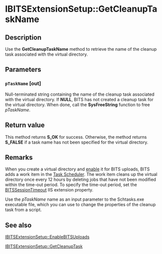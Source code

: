 # IBITSExtensionSetup::GetCleanupTaskName

## Description

Use the
**GetCleanupTaskName** method to retrieve the name of the cleanup task associated with the virtual directory.

## Parameters

### `pTaskName` [out]

Null-terminated string containing the name of the cleanup task associated with the virtual directory. If **NULL**, BITS has not created a cleanup task for the virtual directory. When done, call the **SysFreeString** function to free *pTaskName*.

## Return value

This method returns **S_OK** for success. Otherwise, the method returns **S_FALSE** if a task name has not been specified for the virtual directory.

## Remarks

When you create a virtual directory and
[enable](https://learn.microsoft.com/windows/desktop/api/bitscfg/nf-bitscfg-ibitsextensionsetup-enablebitsuploads) it for BITS uploads, BITS adds a work item in the
[Task Scheduler](https://learn.microsoft.com/windows/desktop/TaskSchd/task-scheduler-start-page). The work item cleans up the virtual directory once every 12 hours by deleting jobs that have not been modified within the time-out period. To specify the time-out period, set the
[BITSSessionTimeout](https://learn.microsoft.com/windows/desktop/Bits/bits-iis-extension-properties) IIS extension property.

Use the *pTaskName* name as an input parameter to the Schtasks.exe executable file, which you can use to change the properties of the cleanup task from a script.

## See also

[IBITSExtensionSetup::EnableBITSUploads](https://learn.microsoft.com/windows/desktop/api/bitscfg/nf-bitscfg-ibitsextensionsetup-enablebitsuploads)

[IBITSExtensionSetup::GetCleanupTask](https://learn.microsoft.com/windows/desktop/api/bitscfg/nf-bitscfg-ibitsextensionsetup-getcleanuptask)